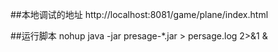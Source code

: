 ##本地调试的地址
http://localhost:8081/game/plane/index.html


##运行脚本
nohup java -jar presage-*.jar > persage.log 2>&1 &